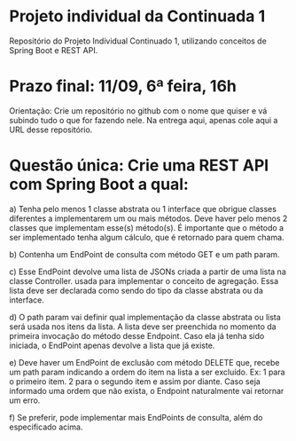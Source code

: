 # Projeto individual da Continuada 1
Repositório do Projeto Individual Continuado 1, utilizando conceitos de Spring Boot e REST API.

# Prazo final: 11/09, 6ª feira, 16h

Orientação: Crie um repositório no github com o nome que quiser e vá subindo tudo o que for fazendo nele. Na entrega aqui, apenas cole aqui a URL desse repositório.


# Questão única: Crie uma REST API com Spring Boot a qual:

a) Tenha pelo menos 1 classe abstrata ou 1 interface que obrigue classes diferentes a implementarem um ou mais métodos. Deve haver pelo menos 2 classes que implementam esse(s) método(s). É importante que o método a ser implementado tenha algum cálculo, que é retornado para quem chama.

b) Contenha um EndPoint de consulta com método GET e um path param.

c) Esse EndPoint devolve uma lista de JSONs criada a partir de uma lista na classe Controller. usada para implementar o conceito de agregação. Essa lista deve ser declarada como sendo do tipo da classe abstrata ou da interface.

d) O path param vai definir qual implementação da classe abstrata ou lista será usada nos itens da lista. A lista deve ser preenchida no momento da primeira invocação do método desse Endpoint. Caso ela já tenha sido iniciada, o EndPoint apenas devolve a lista que já existe.

e) Deve haver um EndPoint de exclusão com método DELETE que, recebe um path param indicando a ordem do item na lista a ser excluído. Ex: 1 para o primeiro item. 2 para o segundo item e assim por diante. Caso seja informado uma ordem que não exista, o Endpoint naturalmente vai retornar um erro.

f) Se preferir, pode implementar mais EndPoints de consulta, além do especificado acima.


